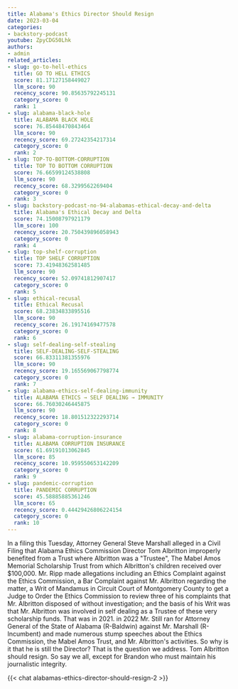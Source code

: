 ```yaml
---
title: Alabama's Ethics Director Should Resign
date: 2023-03-04
categories:
- backstory-podcast
youtube: ZpyCDG50Lhk
authors:
- admin
related_articles:
- slug: go-to-hell-ethics
  title: GO TO HELL ETHICS
  score: 81.17127158449027
  llm_score: 90
  recency_score: 90.85635792245131
  category_score: 0
  rank: 1
- slug: alabama-black-hole
  title: ALABAMA BLACK HOLE
  score: 76.85448470843464
  llm_score: 90
  recency_score: 69.27242354217314
  category_score: 0
  rank: 2
- slug: TOP-TO-BOTTOM-CORRUPTION
  title: TOP TO BOTTOM CORRUPTION
  score: 76.66599124538808
  llm_score: 90
  recency_score: 68.3299562269404
  category_score: 0
  rank: 3
- slug: backstory-podcast-no-94-alabamas-ethical-decay-and-delta
  title: Alabama's Ethical Decay and Delta
  score: 74.15008797921179
  llm_score: 100
  recency_score: 20.750439896058943
  category_score: 0
  rank: 4
- slug: top-shelf-corruption
  title: TOP SHELF CORRUPTION
  score: 73.41948362581485
  llm_score: 90
  recency_score: 52.09741812907417
  category_score: 0
  rank: 5
- slug: ethical-recusal
  title: Ethical Recusal
  score: 68.23834833895516
  llm_score: 90
  recency_score: 26.19174169477578
  category_score: 0
  rank: 6
- slug: self-dealing-self-stealing
  title: SELF-DEALING-SELF-STEALING
  score: 66.83311381355976
  llm_score: 90
  recency_score: 19.165569067798774
  category_score: 0
  rank: 7
- slug: alabama-ethics-self-dealing-immunity
  title: ALABAMA ETHICS → SELF DEALING → IMMUNITY
  score: 66.76030246445875
  llm_score: 90
  recency_score: 18.801512322293714
  category_score: 0
  rank: 8
- slug: alabama-corruption-insurance
  title: ALABAMA CORRUPTION INSURANCE
  score: 61.69191013062845
  llm_score: 85
  recency_score: 10.959550653142209
  category_score: 0
  rank: 9
- slug: pandemic-corruption
  title: PANDEMIC CORRUPTION
  score: 45.58885885361246
  llm_score: 65
  recency_score: 0.44429426806224154
  category_score: 0
  rank: 10
---
```

In a filing this Tuesday, Attorney General Steve Marshall alleged in a Civil Filing that Alabama Ethics Commission Director Tom Albritton improperly benefited from a Trust where Albritton was a "Trustee", The Mabel Amos Memorial Scholarship Trust from which Albritton's children received over $100,000. Mr. Ripp made allegations including an Ethics Complaint against the Ethics Commission, a Bar Complaint against Mr. Albritton regarding the matter, a Writ of Mandamus in Circuit Court of Montgomery County to get a Judge to Order the Ethics Commission to review three of his complaints that Mr. Albritton disposed of without investigation; and the basis of his Writ was that Mr. Albritton was involved in self dealing as a Trustee of these very scholarship funds. That was in 2021. in 2022 Mr. Still ran for Attorney General of the State of Alabama (R-Baldwin) against Mr. Marshall (R-Incumbent) and made numerous stump speeches about the Ethics Commission, the Mabel Amos Trust, and Mr. Albritton's activities. So why is it that he is still the Director? That is the question we address. Tom Albritton should resign. So say we all, except for Brandon who must maintain his journalistic integrity.

{{< chat alabamas-ethics-director-should-resign-2 >}}